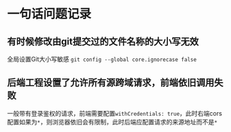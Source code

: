# 一句话问题记录

## 有时候修改由git提交过的文件名称的大小写无效

全局设置Git大小写敏感 `git config --global core.ignorecase false`


## 后端工程设置了允许所有源跨域请求，前端依旧调用失败

一般带有登录鉴权的请求，前端需要配置`withCredentials: true`，此时右端cors配置如果为`*`，则浏览器依旧会有限制，此时后端应配置请求的来源地址而不是`*`